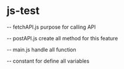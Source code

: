 # js-test
-- fetchAPI.js purpose for calling API

-- postAPI.js create all method for this feature

-- main.js handle all function

-- constant for define all variables